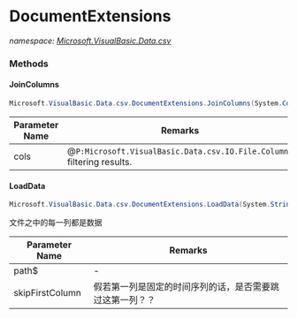 ﻿# DocumentExtensions
_namespace: [Microsoft.VisualBasic.Data.csv](./index.md)_





### Methods

#### JoinColumns
```csharp
Microsoft.VisualBasic.Data.csv.DocumentExtensions.JoinColumns(System.Collections.Generic.IEnumerable{System.String[]})
```


|Parameter Name|Remarks|
|--------------|-------|
|cols|@``P:Microsoft.VisualBasic.Data.csv.IO.File.Columns`` filtering results.|


#### LoadData
```csharp
Microsoft.VisualBasic.Data.csv.DocumentExtensions.LoadData(System.String,System.Boolean)
```
文件之中的每一列都是数据

|Parameter Name|Remarks|
|--------------|-------|
|path$|-|
|skipFirstColumn|假若第一列是固定的时间序列的话，是否需要跳过这第一列？？|




